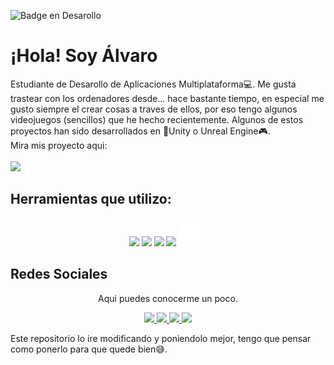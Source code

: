  ![Badge en Desarollo](https://img.shields.io/badge/STATUS-EN%20DESAROLLO-green) 
 
# ¡Hola! Soy Álvaro
 
Estudiante de Desarollo de Aplicaciones Multiplataforma💻. Me gusta trastear con los ordenadores desde... hace bastante tiempo, en especial me gusto siempre el crear cosas a traves de ellos, por eso tengo algunos videojuegos (sencillos) que he hecho recientemente. Algunos de estos proyectos han sido desarrollados en 👾Unity o Unreal Engine🎮. <br> 
Mira mis proyecto aqui: <br>
<br>
<a href="https://itoxicd.itch.io/" target="_blank">
<img loading="lazy" src="https://github.com/iToxicD/iToxicD/blob/main/Imagenes/Itch.io_logo.svg.png" 
height="25">
</a>

<h2>Herramientas que utilizo:</h2>
<p align="center">
  <img loading="lazy" src="https://distreau.com/github.svg" 
  height="45">
  <img loading="lazy" src="https://resources.jetbrains.com/storage/products/intellij-idea/img/meta/intellij-idea_logo_300x300.png" 
  height="45">
  <img loading="lazy" src="https://user-images.githubusercontent.com/674621/71187801-14e60a80-2280-11ea-94c9-e56576f76baf.png" 
  height="45">
  <img loading="lazy"   src="https://camo.githubusercontent.com/1b4a9461723a3fe7ff224ca79da5c1a7217d489a0b7ce744e04cc8c580c450cd/68747470733a2f2f75706c6f61642e77696b696d656469612e6f72672f77696b6970656469612f636f6d6d6f6e732f632f63342f556e6974795f323032312e737667" 
  height="45">
 <img loading="lazy" src="https://github.com/EpicKiwi/unreal-engine-editor-icons/blob/master/imgs/Icons/EditorAppIcon.png" 
  height="45">
</p>

<h2>Redes Sociales</h2>
<p align="center">
Aqui puedes conocerme un poco.

<p align="center">
    <a href="https://github.com/iToxicD" target="_blank">
        <img loading="lazy" src="https://distreau.com/github.svg" 
    height="45">
    <a href="https://www.linkedin.com/in/alvaro-cantero-363212223/" target="_blank">
        <img loading="lazy" src="https://upload.wikimedia.org/wikipedia/commons/thumb/c/ca/LinkedIn_logo_initials.png/768px-LinkedIn_logo_initials.png" 
    height="45">
    <a href="https://www.artstation.com/itoxic3d" target="_blank">
        <img loading="lazy" src="https://github.com/iToxicD/iToxicD/blob/main/Imagenes/artstation.png" 
    height="45">
    </a>
    <a href="https://www.instagram.com/itoxic3d/" target="_blank">
        <img loading="lazy" src="https://upload.wikimedia.org/wikipedia/commons/a/a5/Instagram_icon.png" 
    height="45">
    </a>
   
</p>

Este repositorio lo ire modificando y poniendolo mejor, tengo que pensar como ponerlo para que quede bien😅.
